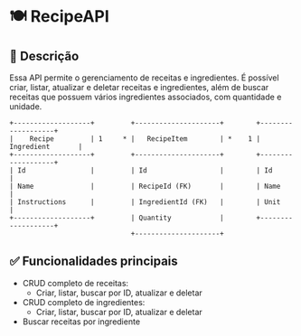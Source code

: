 # 🍽️ RecipeAPI
## 🧾 Descrição

Essa API permite o gerenciamento de receitas e ingredientes. 
É possível criar, listar, atualizar e deletar receitas e ingredientes, além de buscar receitas que possuem vários ingredientes associados, com quantidade e unidade.

```text
+-------------------+         +---------------------+        +-------------------+
|    Recipe         | 1     * |   RecipeItem        | *    1 |   Ingredient       |
+-------------------+         +---------------------+        +-------------------+
| Id                |         | Id                  |        | Id                |
| Name              |         | RecipeId (FK)       |        | Name              |
| Instructions      |         | IngredientId (FK)   |        | Unit              |
+-------------------+         | Quantity            |        +-------------------+
                              +---------------------+
```

## ✅ Funcionalidades principais

- CRUD completo de receitas:
  - Criar, listar, buscar por ID, atualizar e deletar
- CRUD completo de ingredientes:
  - Criar, listar, buscar por ID, atualizar e deletar
- Buscar receitas por ingrediente
